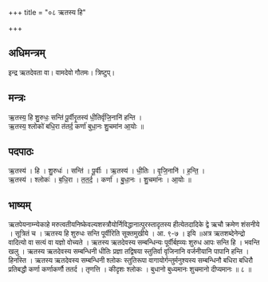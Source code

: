 +++
title = "०८ ऋतस्य हि"

+++
## अधिमन्त्रम्
इन्द्र ऋतदेवता वा। वामदेवो गौतमः। त्रिष्टुप्।

## मन्त्रः
ऋ॒तस्य॒ हि शु॒रुधः॒ सन्ति॑ पू॒र्वीरृ॒तस्य॑ धी॒तिर्वृ॑जि॒नानि॑ हन्ति ।  
ऋ॒तस्य॒ श्लोको॑ बधि॒रा त॑तर्द॒ कर्णा॑ बुधा॒नः शु॒चमा॑न आ॒योः ॥

## पदपाठः
ऋ॒तस्य॑ । हि । शु॒रुधः॑ । सन्ति॑ । पू॒र्वीः । ऋ॒तस्य॑ । धी॒तिः । वृ॒जि॒नानि॑ । ह॒न्ति॒ ।  
ऋ॒तस्य॑ । श्लोकः॑ । ब॒धि॒रा । त॒त॒र्द॒ । कर्णा॑ । बु॒धा॒नः । शु॒चमा॑नः । आ॒योः ॥

## भाष्यम्
ऋतपेयनाम्न्येकाहे मरुत्वतीयनिष्केवल्यशस्त्रौयोर्निविद्धानात्पुरस्तादृतस्य हीत्येतदादिके द्वे ऋचौ क्रमेण शंसनीये । सूत्रितं च । ऋतस्य हि शुरुधः सन्ति पूर्वीरिति सूक्तमुखीये । आ. ९-७ । इयि ॥अत्र ऋतशब्देनेन्द्रो वादित्यो वा सत्यं वा यज्ञो वोच्यते । ऋतस्य ऋतदेवस्य सम्बन्धिन्यः पूर्वीर्बह्व्यः शुरुध आपः सन्ति हि । भवन्ति खलु । ऋतस्य ऋतदेवस्य सम्बन्धिनी धीतिः प्रज्ञा तद्विषया स्तुतिर्वा वृजिनानि वर्जनीयानि पापानि हन्ति । हिनस्ति । ऋतस्य ऋतदेवस्य सम्बन्धिनी श्लोकः स्तुतिरूपा वागायोर्गन्तुर्मनुश्यस्य सम्बन्धिनौ बधिरा बधिरौ प्रतिबद्धौ कर्णा कर्णाकर्णौ ततर्द । तृणत्ति । कीदृशः श्लोकः । बुधानो बुध्यमानः शुचमानो दीप्यमानः ॥ ८ ॥